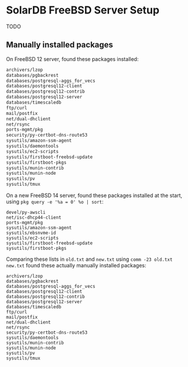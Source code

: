 # SolarDB FreeBSD Server Setup

TODO

## Manually installed packages

On FreeBSD 12 server, found these packages installed:

```sh
archivers/lzop
databases/pgbackrest
databases/postgresql-aggs_for_vecs
databases/postgresql12-client
databases/postgresql12-contrib
databases/postgresql12-server
databases/timescaledb
ftp/curl
mail/postfix
net/dual-dhclient
net/rsync
ports-mgmt/pkg
security/py-certbot-dns-route53
sysutils/amazon-ssm-agent
sysutils/daemontools
sysutils/ec2-scripts
sysutils/firstboot-freebsd-update
sysutils/firstboot-pkgs
sysutils/munin-contrib
sysutils/munin-node
sysutils/pv
sysutils/tmux
```

On a new FreeBSD 14 server, found these packages installed at the start,
using `pkg query -e '%a = 0' %o | sort`:

```
devel/py-awscli
net/isc-dhcp44-client
ports-mgmt/pkg
sysutils/amazon-ssm-agent
sysutils/ebsnvme-id
sysutils/ec2-scripts
sysutils/firstboot-freebsd-update
sysutils/firstboot-pkgs
```

Comparing these lists in `old.txt` and `new.txt` using `comm -23 old.txt new.txt` found these
actually manually installed packages:

```
archivers/lzop
databases/pgbackrest
databases/postgresql-aggs_for_vecs
databases/postgresql12-client
databases/postgresql12-contrib
databases/postgresql12-server
databases/timescaledb
ftp/curl
mail/postfix
net/dual-dhclient
net/rsync
security/py-certbot-dns-route53
sysutils/daemontools
sysutils/munin-contrib
sysutils/munin-node
sysutils/pv
sysutils/tmux
```
